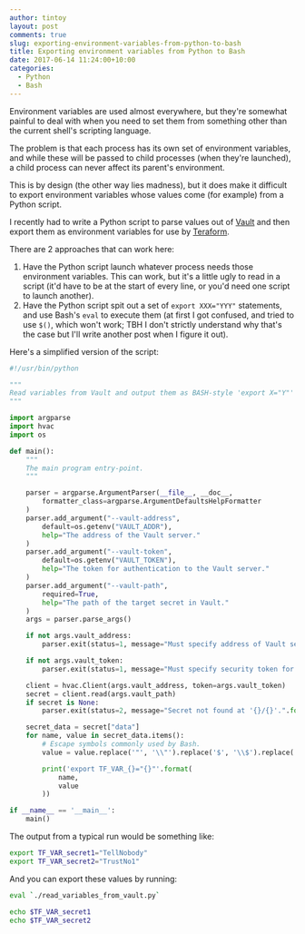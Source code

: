 ```yaml
---
author: tintoy
layout: post
comments: true
slug: exporting-environment-variables-from-python-to-bash
title: Exporting environment variables from Python to Bash
date: 2017-06-14 11:24:00+10:00
categories:
  - Python
  - Bash
---
```


Environment variables are used almost everywhere, but they're somewhat painful to deal with when you need to set them from something other than the current shell's scripting language.

The problem is that each process has its own set of environment variables, and while these will be passed to child processes (when they're launched), a child process can never affect its parent's environment.

This is by design (the other way lies madness), but it does make it difficult to export environment variables whose values come (for example) from a Python script.

I recently had to write a Python script to parse values out of [Vault](https://vaultproject.io) and then export them as environment variables for use by [Teraform](https://terraform.io).

There are 2 approaches that can work here:

1. Have the Python script launch whatever process needs those environment variables. This can work, but it's a little ugly to read in a script (it'd have to be at the start of every line, or you'd need one script to launch another).
2. Have the Python script spit out a set of `export XXX="YYY"` statements, and use Bash's `eval` to execute them (at first I got confused, and tried to use `$()`, which won't work; TBH I don't strictly understand why that's the case but I'll write another post when I figure it out).

Here's a simplified version of the script:

```python
#!/usr/bin/python

"""
Read variables from Vault and output them as BASH-style 'export X="Y"' statements.
"""

import argparse
import hvac
import os

def main():
    """
    The main program entry-point.
    """

    parser = argparse.ArgumentParser(__file__, __doc__,
        formatter_class=argparse.ArgumentDefaultsHelpFormatter
    )
    parser.add_argument("--vault-address",
        default=os.getenv("VAULT_ADDR"),
        help="The address of the Vault server."
    )
    parser.add_argument("--vault-token",
        default=os.getenv("VAULT_TOKEN"),
        help="The token for authentication to the Vault server."
    )
    parser.add_argument("--vault-path",
        required=True,
        help="The path of the target secret in Vault."
    )
    args = parser.parse_args()

    if not args.vault_address:
        parser.exit(status=1, message="Must specify address of Vault server using --vault-address argument or VAULT_ADDR environment variable.")

    if not args.vault_token:
        parser.exit(status=1, message="Must specify security token for Vault server using --vault-token argument or VAULT_TOKEN environment variable.")

    client = hvac.Client(args.vault_address, token=args.vault_token)
    secret = client.read(args.vault_path)
    if secret is None:
        parser.exit(status=2, message="Secret not found at '{}/{}'.".format(args.vault_address, args.vault_path))

    secret_data = secret["data"]
    for name, value in secret_data.items():
        # Escape symbols commonly used by Bash.
        value = value.replace('"', '\\"').replace('$', '\\$').replace('`', '\\`')

        print('export TF_VAR_{}="{}"'.format(
            name,
            value
        ))

if __name__ == '__main__':
    main()
```

The output from a typical run would be something like:

```bash
export TF_VAR_secret1="TellNobody"
export TF_VAR_secret2="TrustNo1"
```

And you can export these values by running:

```bash
eval `./read_variables_from_vault.py`

echo $TF_VAR_secret1
echo $TF_VAR_secret2
```
